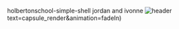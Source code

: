 holbertonschool-simple-shell
jordan and ivonne
![header](https://capsule-render.vercel.app/api?type=cylinder&text=Jordan_and_Ivonne's_Simple_Shell&animation=blink)
text=capsule_render&animation=fadeIn)
